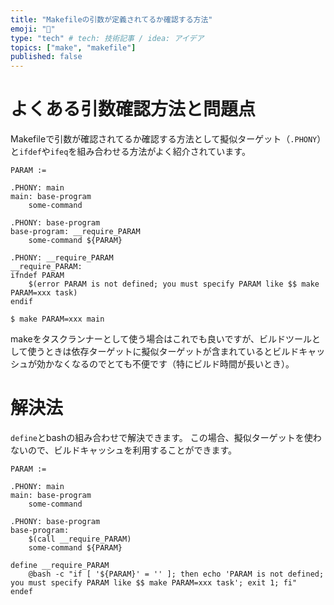 ```yaml
---
title: "Makefileの引数が定義されてるか確認する方法"
emoji: "🐰"
type: "tech" # tech: 技術記事 / idea: アイデア
topics: ["make", "makefile"]
published: false
---
```


# よくある引数確認方法と問題点

Makefileで引数が確認されてるか確認する方法として擬似ターゲット（`.PHONY`）と`ifdef`や`ifeq`を組み合わせる方法がよく紹介されています。

```makefile:Makefile
PARAM :=

.PHONY: main
main: base-program
	some-command

.PHONY: base-program
base-program: __require_PARAM
	some-command ${PARAM}

.PHONY: __require_PARAM
__require_PARAM:
ifndef PARAM
	$(error PARAM is not defined; you must specify PARAM like $$ make PARAM=xxx task)
endif
```

```shell
$ make PARAM=xxx main
```

makeをタスクランナーとして使う場合はこれでも良いですが、ビルドツールとして使うときは依存ターゲットに擬似ターゲットが含まれているとビルドキャッシュが効かなくなるのでとても不便です（特にビルド時間が長いとき）。

# 解決法

`define`とbashの組み合わせで解決できます。
この場合、擬似ターゲットを使わないので、ビルドキャッシュを利用することができます。

```makefile:Makefile
PARAM :=

.PHONY: main
main: base-program
	some-command

.PHONY: base-program
base-program: 
	$(call __require_PARAM)
	some-command ${PARAM}

define __require_PARAM
    @bash -c "if [ '${PARAM}' = '' ]; then echo 'PARAM is not defined; you must specify PARAM like $$ make PARAM=xxx task'; exit 1; fi"
endef
```

